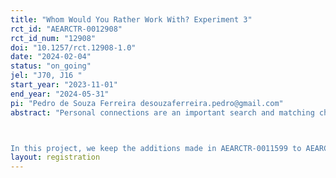 ```yaml
---
title: "Whom Would You Rather Work With? Experiment 3"
rct_id: "AEARCTR-0012908"
rct_id_num: "12908"
doi: "10.1257/rct.12908-1.0"
date: "2024-02-04"
status: "on_going"
jel: "J70, J16 "
start_year: "2023-11-01"
end_year: "2024-05-31"
pi: "Pedro de Souza Ferreira desouzaferreira.pedro@gmail.com"
abstract: "Personal connections are an important search and matching channel across different labor markets, formal and informal, in both high- and low-income settings (Topa, 2011; Burks et al., 2015). Despite improving matching efficiency, the system of employee referral risks penalizing minority groups and reinforcing labor market segregation. In informal labor markets, where networks are key for landing a job through referrals, biases among employees, and not only firm owners or HR departments, act as an additional barrier to gender equality in access to certain occupations (Beaman et al., 2018). Employees tend to refer network members with similar characteristics, including gender (Brown et al., 2016). In particular, women are less likely to use informal contacts than men, their contacts tend to be more clustered in certain occupations, and, for them, similar levels of network usage yield lower wages and promotion chances than for men (Topa, 2011). This project is an extension of two previously registered project (AEARCTR-0008036 and AEARCTR-0011599) to examine the extent of gender bias perpetuated by employees through the referral system. As in the original project, we present employees of businesses operating in highly segregated occupations with profiles of potential candidates to investigate their gender preferences as well as how these preferences interplay with personal connection to the candidate. Also here, we also assess whether information shocks and changes in confidentiality can change the referring preferences of employees over candidates. 

In this project, we keep the additions made in AEARCTR-0011599 to AEARCTR-0008036, namely: (1) we have 4 main treatment arms rather than 2, (2) we improve the framing of the confidentiality, (3) we introduce vignette experiments to understand the mechanisms, and (4) we improve the construction of the profiles shown to respondents. In addition to it (and lacking in AEARCTR-0011599), we also: (5) introduce two new treatment arms for confidentiality, (6) add new questions on gender of the employer, gender composition of the business, and perceived gender attitudes of the employer (that we will use as relevant sources of heterogeneity), (7) add new outcome variables on (7.a) employees’ second-order beliefs of employers’ rating of the profile, (7.b) employees’ second-order beliefs of coworkers’ rating of the profile, (7.c) employees’ perceived accuracy of their guess of retention probability of the profile, and (7.d) employees’ perception on the ability of the profile performing usual tasks at their job. We also (8) introduce a new source of exogenous variation by changing whether we ask second-order beliefs of employers’ ratings before or after the referral decision. In this experiment, we also (9) make respondents believe that the profiles that we show are truthful, setting us halfway between the general IRR framework of presenting profiles as hypothetical (done in AEARCTR-0011599 and AEARCTR-0008036) and traditional audit studies. This is done to avoid the issue of making respondents guess which parts of the profile are hypothetical and which are not. "
layout: registration
---
```


